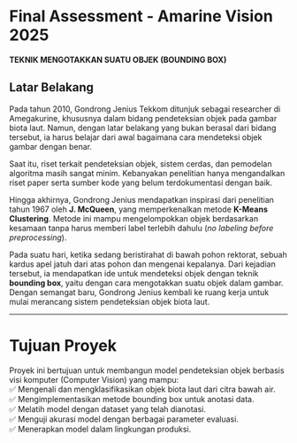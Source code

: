 # Final Assessment - Amarine Vision 2025  
**TEKNIK MENGOTAKKAN SUATU OBJEK (BOUNDING BOX)**  

## Latar Belakang  
Pada tahun 2010, Gondrong Jenius Tekkom ditunjuk sebagai researcher di Amegakurine, khususnya dalam bidang pendeteksian objek pada gambar biota laut. Namun, dengan latar belakang yang bukan berasal dari bidang tersebut, ia harus belajar dari awal bagaimana cara mendeteksi objek gambar dengan benar.  

Saat itu, riset terkait pendeteksian objek, sistem cerdas, dan pemodelan algoritma masih sangat minim. Kebanyakan penelitian hanya mengandalkan riset paper serta sumber kode yang belum terdokumentasi dengan baik.  

Hingga akhirnya, Gondrong Jenius mendapatkan inspirasi dari penelitian tahun 1967 oleh **J. McQueen**, yang memperkenalkan metode **K-Means Clustering**. Metode ini mampu mengelompokkan objek berdasarkan kesamaan tanpa harus memberi label terlebih dahulu (*no labeling before preprocessing*).  

Pada suatu hari, ketika sedang beristirahat di bawah pohon rektorat, sebuah kardus apel jatuh dari atas pohon dan mengenai kepalanya. Dari kejadian tersebut, ia mendapatkan ide untuk mendeteksi objek dengan teknik **bounding box**, yaitu dengan cara mengotakkan suatu objek dalam gambar. Dengan semangat baru, Gondrong Jenius kembali ke ruang kerja untuk mulai merancang sistem pendeteksian objek biota laut.

---

# **Tujuan Proyek**  
Proyek ini bertujuan untuk membangun model pendeteksian objek berbasis visi komputer (Computer Vision) yang mampu:  
✅ Mengenali dan mengklasifikasikan objek biota laut dari citra bawah air.  
✅ Mengimplementasikan metode bounding box untuk anotasi data.  
✅ Melatih model dengan dataset yang telah dianotasi.  
✅ Menguji akurasi model dengan berbagai parameter evaluasi.  
✅ Menerapkan model dalam lingkungan produksi.  
